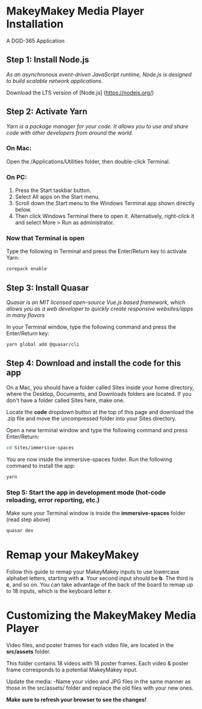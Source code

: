 # MakeyMakey Media Player Installation

A DGD-365 Application

## Step 1: Install Node.js

*As an asynchronous event-driven JavaScript runtime, Node.js is designed to build scalable network applications.*

Download the LTS version of [Node.js] (https://nodejs.org/)

## Step 2: Activate Yarn

*Yarn is a package manager for your code. It allows you to use and share code with other developers from around the world.*

### On Mac:

Open the /Applications/Utilities folder, then double-click Terminal.

### On PC:

1. Press the Start taskbar button.
2. Select All apps on the Start menu.
3. Scroll down the Start menu to the Windows Terminal app shown directly below.
4. Then click Windows Terminal there to open it. Alternatively, right-click it and select More > Run as administrator.

### Now that Terminal is open

Type the following in Terminal and press the Enter/Return key to activate Yarn:

```bash
corepack enable
```

## Step 3: Install Quasar

*Quasar is an MIT licensed open-source Vue.js based framework, which allows you as a web developer to quickly create responsive websites/apps in many flavors*

In your Terminal window, type the following command and press the Enter/Return key:

```bash
yarn global add @quasar/cli
```


## Step 4: Download and install the code for this app

On a Mac, you should have a folder called Sites inside your home directory, where the Desktop, Documents, and Downloads folders are located. If you don't have a folder called Sites here, make one.

Locate the **code** dropdown button at the top of this page and download the .zip file and move the uncompressed folder into your Sites directory.

Open a new terminal window and type the following command and press Enter/Return:

```bash
cd Sites/immersive-spaces
```

You are now inside the immersive-spaces folder. Run the following command to install the app:

```bash
yarn
```

### Step 5: Start the app in development mode (hot-code reloading, error reporting, etc.)

Make sure your Terminal window is inside the **immersive-spaces** folder (read step above)

```bash
quasar dev
```

# Remap your MakeyMakey

Follow this guide to remap your MakeyMakey inputs to use lowercase alphabet letters, starting with **a**. Your second input should be **b**. The third is **c**, and so on. You can take advantage of the back of the board to remap up to 18 inputs, which is the keyboard letter **r**.

# Customizing the MakeyMakey Media Player

Video files, and poster frames for each video file, are located in the **src/assets** folder.

This folder contains 18 videos with 18 poster frames. Each video & poster frame corresponds to a potential MakeyMakey input.

Update the media:
-Name your video and JPG files in the same manner as those in the src/assets/ folder and replace the old files with your new ones.

**Make sure to refresh your browser to see the changes!**
